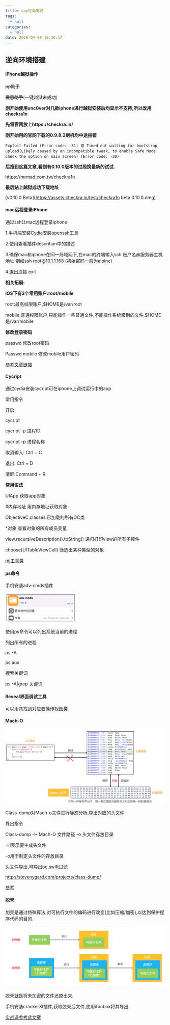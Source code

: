 ```yaml
---
title: app逆向笔记
tags:
  - null
categories:
  - null
date: 2020-04-09 16:30:17
---
```


## 逆向环境搭建

#### iPhone越狱操作

~~pp助手~~

~~爱思助手~~(一键越狱未成功)

**刚开始使用unc0ver对几款iphone进行越狱安装后均显示不支持,所以改用checkra1n**

<!-- more -->

**先将官网放上https://checkra.in/**

**刚开始用的官网下载的0.9.8.2刷机均中途报错**

`Exploit Failed (Error code: -31) 或 Timed out waiting for bootstrap upload(Likely caused by an incompatible tweak, to enable Safe Mode check the option on main screen) (Error code: -20)`

**后搜到这篇文章,看到有0.10.0版本的过段换最新的试试.**

https://mrmad.com.tw/checkra1n

**最后贴上越狱成功下载地址**

[v0.10.0 Beta](https://assets.checkra.in/test/checkra1n beta 0.10.0.dmg)

#### mac远程登录iPhone

通过ssh让mac远程登录iphone

1.手机端安装Cydia安装openssh工具

2.使用查看插件descrition中的描述

3.确保mac和iphone在同一局域网下,在mac的终端输入ssh 账户名@服务器主机地址 例如ssh root@10.1.1.168 (初始密码一般为alpine)

4.退出连接 exit



**相关拓展:**

**iOS下有2个常用账户:root/mobile**

root:最高权限账户,$HOME是/var/root

mobile:普通权限账户,只能操作一些普通文件,不能操作系统级别的文件,$HOME是/var/mobile

**修改登录密码**

passwd  修改root密码

Passwd mobile 修改mobile用户密码

[参考文章链接](https://www.jianshu.com/p/816c628a9722)



#### Cycript

通过cydia安装cycript可在iphone上调试运行中的app

常用指令

开启

cycript 

cycript -p 进程ID

cycript -p 进程名称

取消输入: Ctrl + C

退出: Ctrl + D

清屏:Command + R



**常用语法**

UIApp  获取app对象

#内存地址  用内存地址获取对象

ObjectiveC.classes 已加载的所有OC类

*对象 查看对象的所有成员变量

view.recursiveDescription().toString() 递归打印view的所有子控件

choose(UITableViewCell) 筛选出某种类型的对象

[mj工具类](https://github.com/CoderMJLee/mjcript)



#### ps命令

手机安装adv-cmds插件

![image-20200429144756710](app逆向笔记/image-20200429144756710.png)

使用ps命令可以列出系统当前的进程

列出所有的进程

ps -A

ps aux

搜索关键词

ps -A|grep 关键词



#### Reveal界面调试工具

可以用其找到对应要操作视图类



#### Mach-O

![image-20200429154354763](app逆向笔记/image-20200429154354763.png)

Class-dump对Mach-o文件进行静态分析,导出对应的头文件

导出指令

Class-dump -H Mach-O 文件路径 -o 头文件存放目录

-H表示要生成头文件

-o用于制定头文件的存放目录



头文件导出,可导出oc,swift过滤

http://stevenygard.com/projects/class-dump/



[参考](https://www.jianshu.com/p/d9a561f7c54d)



#### 脱壳

加壳是通过特殊算法,对可执行文件的编码进行改变(比如压缩/加密),以达到保护程序代码的目的.

![image-20200429154833545](app逆向笔记/image-20200429154833545.png)

脱壳就是将未加密的文件还原出来.

手机安装crackerXI插件,获取脱壳后文件,使用ifunbox将其导出.



[实战课参考此文章](https://www.jianshu.com/p/645ef237e0d2)